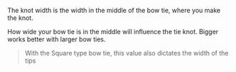 
The knot width is the width in the middle of the bow tie, where you make the knot.

How wide your bow tie is in the middle will influence the tie knot. Bigger works better with larger bow ties.

> With the Square type bow tie, this value also dictates the width of the tips